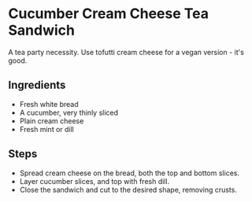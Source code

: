 # Cucumber Cream Cheese Tea Sandwich
A tea party necessity. Use tofutti cream cheese for a vegan version - it's good.

## Ingredients

 - Fresh white bread
 - A cucumber, very thinly sliced
 - Plain cream cheese
 - Fresh mint or dill

## Steps

 - Spread cream cheese on the bread, both the top and bottom slices.
 - Layer cucumber slices, and top with fresh dill.
 - Close the sandwich and cut to the desired shape, removing crusts.


